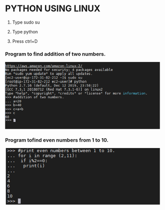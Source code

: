 # **PYTHON USING LINUX**

1. Type sudo su

2. Type python

3. Press ctrl+D

### Program to find addition of two numbers.

<img src="/images/add.png" width="600">

### Program tofind even numbers from 1 to 10.

<img src="/images/even.png" width="600">
